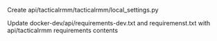 Create api/tacticalrmm/tacticalrmm/local_settings.py

Update docker-dev/api/requirements-dev.txt and requiremenst.txt with 
api/tacticalrmm requirements contents
